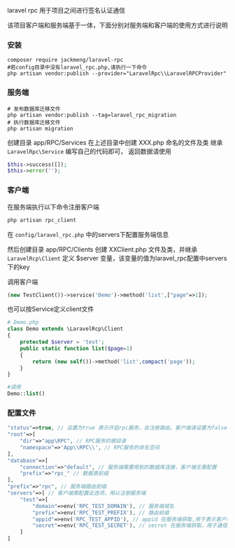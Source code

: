 laravel rpc 用于项目之间进行签名认证通信

该项目客户端和服务端基于一体，下面分别对服务端和客户端的使用方式进行说明

### 安装
```shell
composer require jackmeng/laravel-rpc
#若config目录中没有laravel_rpc.php,请执行一下命令
php artisan vendor:publish --provider="LaravelRpc\\LaravelRPCProvider"
```


### 服务端
```shell
# 发布数据库迁移文件
php artisan vendor:publish --tag=laravel_rpc_migration
# 执行数据库迁移文件
php artisan migration
```
创建目录 app/RPC/Services
在上述目录中创建 XXX.php 命名的文件及类
继承 `LaravelRpc\Service`
编写自己的代码即可，
返回数据请使用
```php
$this->success([]);
$this->error('');
```

### 客户端
在服务端执行以下命令注册客户端

```php
php artisan rpc_client
```

在 `config/laravel_rpc.php` 中的servers下配置服务端信息

然后创建目录 app/RPC/Clients
创建 XXClient.php 文件及类，并继承`LaravelRcp\Client`
定义 $server 变量，该变量的值为laravel_rpc配置中servers下的key

调用客户端
```php
(new TestClient())->service('Demo')->method('list',["page"=>1]);
```
也可以按Service定义client文件
```php
# Demo.php
class Demo extends \LaravelRcp\Client
{
    protected $server = 'test';
    public static function list($page=1)
    {
        return (new self())->method('list',compact('page'));
    } 
}

#调用
Demo::list()
```

### 配置文件
```php
"status"=>true, // 设置为true 表示开启rpc服务，会注册路由，客户端请设置为false
"root"=>[
    "dir"=>"app\RPC", // RPC服务的根目录
    "namespace"=>'App\\RPC\\', // RPC服务的命名空间
],
"database"=>[
    "connection"=>"default", // 服务端需要用到的数据库连接，客户端无需配置
    "prefix"=>"rpc_" // 数据表前缀
],
"prefix"=>"rpc", // 服务端路由前缀
"servers"=>[ // 客户端需配置此选项，用以注册服务端
    "test"=>[
        "domain"=>env('RPC_TEST_DOMAIN'), // 服务端域名
        "prefix"=>env('RPC_TEST_PREFIX'), // 路由前缀
        "appid"=>env('RPC_TEST_APPID'), // appid 在服务端获取,用于表示客户端id
        "secret"=>env('RPC_TEST_SECRET'), // secret 在服务端获取，用于通信签名及校验
    ]
]
```

